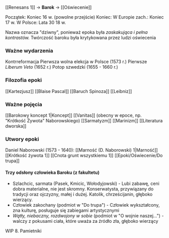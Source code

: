 [[Renesans 1]] -> **Barok** -> [[Oświecenie]]

Początek: Koniec 16 w. (powolne przejście)
Koniec: 
	W Europie zach.: Koniec 17 w. 
	W Polsce: Lata 30 18 w.

Nazwa oznacza "dziwny", ponieważ epoka była *zaskakująca i pełna kontrastów.*
Twórczość baroku była krytykowana przez ludzi oświecenia
### Ważne wydarzenia
Kontrreformacja
Pierwsza wolna elekcja w Polsce (1573 r.)
Pierwsze *Liberum Veto* (1652 r.)
Potop szwedzki (1655 - 1660 r.)
### Filozofia epoki
[[Kartezjusz]]
[[Blaise Pascal]]
[[Baruch Spinoza]]
[[Leibniz]]
### Ważne pojęcia
[[Barokowy koncept 1|Koncept]]
[[Vanitas]] (obecny w epoce, np. "Krótkość Żywota" Naborowskiego)
[[Sarmatyzm]]
[[Marinizm]]
[[Literatura dworska]]
### Utwory epoki
Daniel Naborowski (1573 - 1640):
	[[Marność (D. Naborowski) 1|Marność]]
	[[Krótkość żywota 1]]
	[[Cnota grunt wszystkiemu 1]]
[[Epoki/Oświecenie/Do trupa]]
#### Trzy odsłony człowieka Baroku (z fakultetu)
 - Szlachcic, sarmata (Pasek, Kmicic, Wołodyjowski) - Lubi zabawę, ceni dobra materialne, nie jest skromny. Konserwatysta, przywiązany do tradycji oraz ojczyzny, małej i dużej. Katolik, chrześcijanin, głęboko wierzący.
- Człowiek zakochany (podmiot w "Do trupa") - Człowiek wykształcony, zna kulturę, posługuje się zabiegami artystycznymi
- *Wątły, niebaczny, rozdwojony w sobie* (podmiot w "O wojnie naszej...") - walczy z pokusami ciała, które uważa za źródło zła, głęboko wierzący




WIP
8. Pamietniki